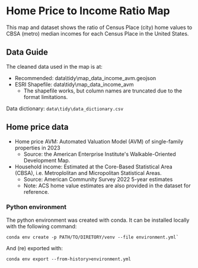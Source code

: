 # Home Price to Income Ratio Map

This map and dataset shows the ratio of Census Place (city) home values to CBSA (metro) median incomes for each Census Place in the United States.

## Data Guide

The cleaned data used in the map is at:
* Recommended: data\tidy\map_data_income_avm.geojson
* ESRI Shapefile: data\tidy\map_data_income_avm
    * The shapefile works, but column names are truncated due to the format limitations.

Data dictionary: `data\tidy\data_dictionary.csv`

## Home price data

* Home price AVM: Automated Valuation Model (AVM) of single-family properties in 2023 
    * Source: the American Enterprise Institute's Walkable-Oriented Development Map. 
* Household income: Estimated at the Core-Based Statistical Area (CBSA), i.e. Metroplolitan and Micropolitan Statistical Areas.
    * Source: American Community Survey 2022 5-year estimates
    * Note: ACS home value estimates are also provided in the dataset for reference. 


### Python environment

The python environment was created with conda. It can be installed locally with the following command:

```
conda env create -p PATH/TO/DIRETORY/venv --file environment.yml`
```

And (re) exported with:

```
conda env export --from-history>environment.yml
```
